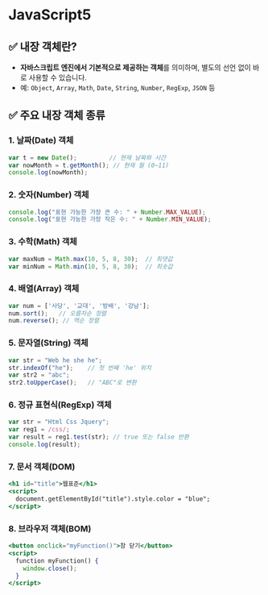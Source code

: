 # JavaScript5

## **✅ 내장 객체란?**

- **자바스크립트 엔진에서 기본적으로 제공하는 객체**를 의미하며, 별도의 선언 없이 바로 사용할 수 있습니다.
- 예: `Object`, `Array`, `Math`, `Date`, `String`, `Number`, `RegExp`, `JSON` 등

## **✅ 주요 내장 객체 종류**

### 1. 날짜(Date) 객체

```jsx
var t = new Date();         // 현재 날짜와 시간
var nowMonth = t.getMonth(); // 현재 월 (0~11)
console.log(nowMonth);
```

### 2. 숫자(Number) 객체

```jsx
console.log("표현 가능한 가장 큰 수: " + Number.MAX_VALUE);
console.log("표현 가능한 가장 작은 수: " + Number.MIN_VALUE);
```

### 3. 수학(Math) 객체

```jsx
var maxNum = Math.max(10, 5, 8, 30);  // 최댓값
var minNum = Math.min(10, 5, 8, 30);  // 최솟값
```

### 4. 배열(Array) 객체

```jsx
var num = ['사당', '교대', '방배', '강남'];
num.sort();   // 오름차순 정렬
num.reverse(); // 역순 정렬
```

### 5. 문자열(String) 객체

```jsx
var str = "Web he she he";
str.indexOf("he");    // 첫 번째 'he' 위치
var str2 = "abc";
str2.toUpperCase();   // "ABC"로 변환
```

### 6. 정규 표현식(RegExp) 객체

```jsx
var str = "Html Css Jquery";
var reg1 = /css/;
var result = reg1.test(str); // true 또는 false 반환
console.log(result);
```

### 7. 문서 객체(DOM)

```jsx
<h1 id="title">웹표준</h1>
<script>
  document.getElementById("title").style.color = "blue";
</script>
```

### 8. 브라우저 객체(BOM)

```jsx
<button onclick="myFunction()">창 닫기</button>
<script>
  function myFunction() {
    window.close();
  }
</script>
```
